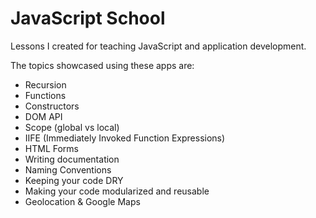 # JavaScript School

Lessons I created for teaching JavaScript and application development.

The topics showcased using these apps are:
* Recursion
* Functions
* Constructors
* DOM API
* Scope (global vs local)
* IIFE (Immediately Invoked Function Expressions)
* HTML Forms
* Writing documentation
* Naming Conventions
* Keeping your code DRY
* Making your code modularized and reusable
* Geolocation & Google Maps
